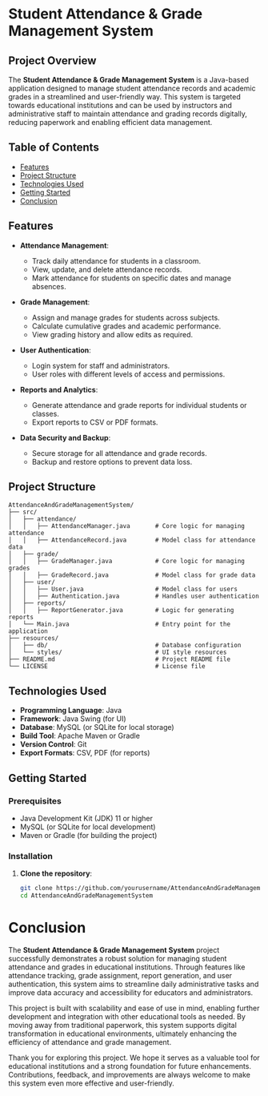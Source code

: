 # Student Attendance & Grade Management System

## Project Overview
The **Student Attendance & Grade Management System** is a Java-based application designed to manage student attendance records and academic grades in a streamlined and user-friendly way. This system is targeted towards educational institutions and can be used by instructors and administrative staff to maintain attendance and grading records digitally, reducing paperwork and enabling efficient data management.

## Table of Contents
- [Features](#features)
- [Project Structure](#project-structure)
- [Technologies Used](#technologies-used)
- [Getting Started](#getting-started)
- [Conclusion](#conclusion)
## Features
- **Attendance Management**:
  - Track daily attendance for students in a classroom.
  - View, update, and delete attendance records.
  - Mark attendance for students on specific dates and manage absences.
  
- **Grade Management**:
  - Assign and manage grades for students across subjects.
  - Calculate cumulative grades and academic performance.
  - View grading history and allow edits as required.

- **User Authentication**:
  - Login system for staff and administrators.
  - User roles with different levels of access and permissions.
  
- **Reports and Analytics**:
  - Generate attendance and grade reports for individual students or classes.
  - Export reports to CSV or PDF formats.
  
- **Data Security and Backup**:
  - Secure storage for all attendance and grade records.
  - Backup and restore options to prevent data loss.

## Project Structure
```plaintext
AttendanceAndGradeManagementSystem/
├── src/
│   ├── attendance/
│   │   ├── AttendanceManager.java       # Core logic for managing attendance
│   │   ├── AttendanceRecord.java        # Model class for attendance data
│   ├── grade/
│   │   ├── GradeManager.java            # Core logic for managing grades
│   │   ├── GradeRecord.java             # Model class for grade data
│   ├── user/
│   │   ├── User.java                    # Model class for users
│   │   ├── Authentication.java          # Handles user authentication
│   ├── reports/
│   │   ├── ReportGenerator.java         # Logic for generating reports
│   └── Main.java                        # Entry point for the application
├── resources/
│   ├── db/                              # Database configuration
│   └── styles/                          # UI style resources
├── README.md                            # Project README file
└── LICENSE                              # License file
```
## Technologies Used
- **Programming Language**: Java
- **Framework**: Java Swing (for UI)
- **Database**: MySQL (or SQLite for local storage)
- **Build Tool**: Apache Maven or Gradle
- **Version Control**: Git
- **Export Formats**: CSV, PDF (for reports)

## Getting Started

### Prerequisites
- Java Development Kit (JDK) 11 or higher
- MySQL (or SQLite for local development)
- Maven or Gradle (for building the project)

### Installation
1. **Clone the repository**:
   ```bash
   git clone https://github.com/yourusername/AttendanceAndGradeManagementSystem.git
   cd AttendanceAndGradeManagementSystem

# Conclusion

The **Student Attendance & Grade Management System** project successfully demonstrates a robust solution for managing student attendance and grades in educational institutions. Through features like attendance tracking, grade assignment, report generation, and user authentication, this system aims to streamline daily administrative tasks and improve data accuracy and accessibility for educators and administrators.

This project is built with scalability and ease of use in mind, enabling further development and integration with other educational tools as needed. By moving away from traditional paperwork, this system supports digital transformation in educational environments, ultimately enhancing the efficiency of attendance and grade management.

Thank you for exploring this project. We hope it serves as a valuable tool for educational institutions and a strong foundation for future enhancements. Contributions, feedback, and improvements are always welcome to make this system even more effective and user-friendly.
